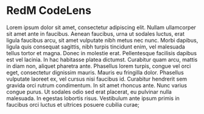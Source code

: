 # RedM CodeLens

Lorem ipsum dolor sit amet, consectetur adipiscing elit. Nullam ullamcorper sit amet ante in faucibus. Aenean faucibus, urna ut sodales luctus, erat ligula faucibus arcu, sit amet vulputate nibh metus nec nunc. Morbi dapibus, ligula quis consequat sagittis, nibh turpis tincidunt enim, vel malesuada tellus tortor et magna. Donec in molestie erat. Pellentesque facilisis dapibus est vel lacinia. In hac habitasse platea dictumst. Curabitur quam arcu, mattis in diam non, aliquet pharetra ante. Phasellus lorem turpis, congue vel orci eget, consectetur dignissim mauris. Mauris eu fringilla dolor. Phasellus vulputate laoreet ex, vel cursus nisi faucibus id. Curabitur hendrerit sem gravida orci rutrum condimentum. In sit amet rhoncus ante. Nunc varius congue purus. Ut sodales odio sed erat placerat, eu pulvinar nulla malesuada. In egestas lobortis risus. Vestibulum ante ipsum primis in faucibus orci luctus et ultrices posuere cubilia curae;